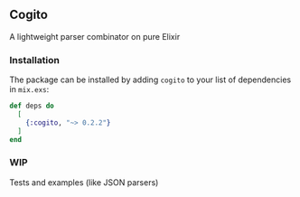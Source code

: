 ## Cogito

A lightweight parser combinator on pure Elixir

### Installation

The package can be installed by adding `cogito` to your list of dependencies in `mix.exs`:

```elixir
def deps do
  [
    {:cogito, "~> 0.2.2"}
  ]
end
```

### WIP

Tests and examples (like JSON parsers)
